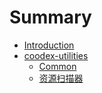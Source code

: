 # Summary

- [Introduction](README.md)
- [coodex-utilities](coodex-utilities/README.md)
  - [Common](coodex-utilities/org.coodex.util.Common.md)
  - [资源扫描器](coodex-utilities/org.coodex.util.ResourceScanner.md)
